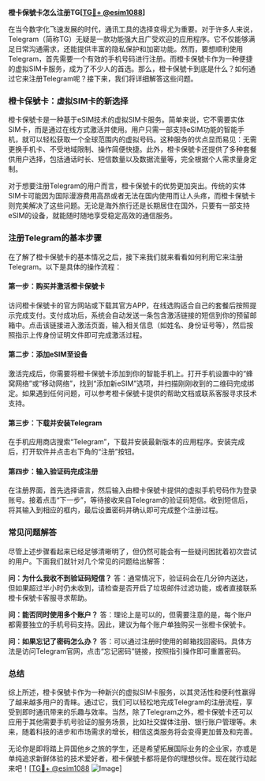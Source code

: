 **橙卡保號卡怎么注册TG[[TG💪+ @esim1088](https://t.me/s/esim1088)]**

在当今数字化飞速发展的时代，通讯工具的选择变得尤为重要。对于许多人来说，Telegram（简称TG）无疑是一款功能强大且广受欢迎的应用程序。它不仅能够满足日常沟通需求，还能提供丰富的隐私保护和加密功能。然而，要想顺利使用Telegram，首先需要一个有效的手机号码进行注册。而橙卡保號卡作为一种便捷的虚拟SIM卡服务，成为了不少人的首选。那么，橙卡保號卡到底是什么？如何通过它来注册Telegram呢？接下来，我们将详细解答这些问题。

### 橙卡保號卡：虚拟SIM卡的新选择

橙卡保號卡是一种基于eSIM技术的虚拟SIM卡服务。简单来说，它不需要实体SIM卡，而是通过在线方式激活并使用。用户只需一部支持eSIM功能的智能手机，就可以轻松获取一个全球范围内的虚拟号码。这种服务的优点显而易见：无需更换手机卡、不受地域限制、操作简便快捷。此外，橙卡保號卡还提供了多种套餐供用户选择，包括通话时长、短信数量以及数据流量等，完全根据个人需求量身定制。

对于想要注册Telegram的用户而言，橙卡保號卡的优势更加突出。传统的实体SIM卡可能因为国际漫游费用高昂或者无法在国内使用而让人头疼，而橙卡保號卡则完美解决了这些问题。无论是海外旅行还是长期居住在国外，只要有一部支持eSIM的设备，就能随时随地享受稳定高效的通信服务。

### 注册Telegram的基本步骤

在了解了橙卡保號卡的基本情况之后，接下来我们就来看看如何利用它来注册Telegram。以下是具体的操作流程：

#### 第一步：购买并激活橙卡保號卡
访问橙卡保號卡的官方网站或下载其官方APP，在线选购适合自己的套餐后按照提示完成支付。支付成功后，系统会自动发送一条包含激活链接的短信到你的预留邮箱中。点击该链接进入激活页面，输入相关信息（如姓名、身份证号等），然后按照指示上传身份证明文件即可完成激活过程。

#### 第二步：添加eSIM至设备
激活完成后，你需要将橙卡保號卡添加到你的智能手机上。打开手机设置中的“蜂窝网络”或“移动网络”，找到“添加新eSIM”选项，并扫描刚刚收到的二维码完成绑定。如果遇到任何问题，可以参考橙卡保號卡提供的帮助文档或联系客服寻求技术支持。

#### 第三步：下载并安装Telegram
在手机应用商店搜索“Telegram”，下载并安装最新版本的应用程序。安装完成后，打开软件并点击右下角的“注册”按钮。

#### 第四步：输入验证码完成注册
在注册界面，首先选择语言，然后输入由橙卡保號卡提供的虚拟手机号码作为登录账号。接着点击“下一步”，等待接收来自Telegram的验证码短信。收到短信后，将其输入到相应的框内，最后设置密码并确认即可完成整个注册过程。

### 常见问题解答

尽管上述步骤看起来已经足够清晰明了，但仍然可能会有一些疑问困扰着初次尝试的用户。下面我们就针对几个常见的问题给出解答：

**问：为什么我收不到验证码短信？**
答：通常情况下，验证码会在几分钟内送达，但如果超过半小时仍未收到，请检查是否开启了垃圾邮件过滤功能，或者直接联系橙卡保號卡客服寻求帮助。

**问：能否同时使用多个账户？**
答：理论上是可以的，但需要注意的是，每个账户都需要独立的手机号码支持。因此，建议为每个账户单独购买一张橙卡保號卡。

**问：如果忘记了密码怎么办？**
答：可以通过注册时使用的邮箱找回密码。具体方法是访问Telegram官网，点击“忘记密码”链接，按照指引操作即可重置密码。

### 总结

综上所述，橙卡保號卡作为一种新兴的虚拟SIM卡服务，以其灵活性和便利性赢得了越来越多用户的青睐。通过它，我们可以轻松地完成Telegram的注册流程，享受到即时通讯带来的乐趣与效率。当然，除了Telegram之外，橙卡保號卡还可以应用于其他需要手机号验证的服务场景，比如社交媒体注册、银行账户管理等。未来，随着科技的进步和市场需求的增长，相信这类服务将会变得更加普及和完善。

无论你是即将踏上异国他乡之旅的学生，还是希望拓展国际业务的企业家，亦或是单纯追求新鲜体验的技术爱好者，橙卡保號卡都将是你的理想伙伴。现在就行动起来吧！[[TG💪+ @esim1088](https://t.me/s/esim1088) ![Image](https://i.postimg.cc/4NQfJmqS/Snipaste-2025-05-13-00-14-12.png)]